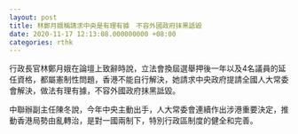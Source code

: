 ```yaml
---
layout: post
title: 林鄭月娥稱請求中央是有理有據　不容外國政府抹黑詆毀
date: 2020-11-17 12:13:08.000000000 +08:00
categories: rthk
---
```


行政長官林鄭月娥在論壇上致辭時說，立法會換屆選舉押後一年以及4名議員的延任資格，都屬憲制性問題，香港不能自行解決，她請求中央政府提請全國人大常委會解決，做法有理有據，不容外國政府抹黑詆毀。

中聯辦副主任陳冬說，今年中央主動出手，人大常委會連續作出涉港重要決定，推動香港局勢由亂轉治，是對一國兩制下，特別行政區制度的健全和完善。
